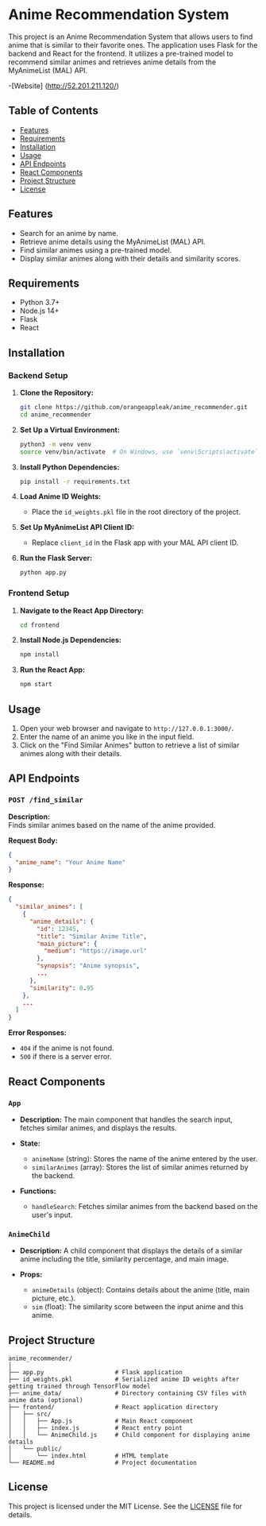 # Anime Recommendation System

This project is an Anime Recommendation System that allows users to find anime that is similar to their favorite ones. The application uses Flask for the backend and React for the frontend. It utilizes a pre-trained model to recommend similar animes and retrieves anime details from the MyAnimeList (MAL) API.

-[Website] (http://52.201.211.120/)

## Table of Contents

- [Features](#features)
- [Requirements](#requirements)
- [Installation](#installation)
- [Usage](#usage)
- [API Endpoints](#api-endpoints)
- [React Components](#react-components)
- [Project Structure](#project-structure)
- [License](#license)

## Features

- Search for an anime by name.
- Retrieve anime details using the MyAnimeList (MAL) API.
- Find similar animes using a pre-trained model.
- Display similar animes along with their details and similarity scores.

## Requirements

- Python 3.7+
- Node.js 14+
- Flask
- React

## Installation

### Backend Setup

1. **Clone the Repository:**

   ```bash
   git clone https://github.com/orangeappleak/anime_recommender.git
   cd anime_recommender
   ```

2. **Set Up a Virtual Environment:**

   ```bash
   python3 -m venv venv
   source venv/bin/activate  # On Windows, use `venv\Scripts\activate`
   ```

3. **Install Python Dependencies:**

   ```bash
   pip install -r requirements.txt
   ```

4. **Load Anime ID Weights:**

   - Place the `id_weights.pkl` file in the root directory of the project.

5. **Set Up MyAnimeList API Client ID:**

   - Replace `client_id` in the Flask app with your MAL API client ID.

6. **Run the Flask Server:**

   ```bash
   python app.py
   ```

### Frontend Setup

1. **Navigate to the React App Directory:**

   ```bash
   cd frontend
   ```

2. **Install Node.js Dependencies:**

   ```bash
   npm install
   ```

3. **Run the React App:**

   ```bash
   npm start
   ```

## Usage

1. Open your web browser and navigate to `http://127.0.0.1:3000/`.
2. Enter the name of an anime you like in the input field.
3. Click on the "Find Similar Animes" button to retrieve a list of similar animes along with their details.

## API Endpoints

### `POST /find_similar`

**Description:**  
Finds similar animes based on the name of the anime provided.

**Request Body:**

```json
{
  "anime_name": "Your Anime Name"
}
```

**Response:**

```json
{
  "similar_animes": [
    {
      "anime_details": {
        "id": 12345,
        "title": "Similar Anime Title",
        "main_picture": {
          "medium": "https://image.url"
        },
        "synopsis": "Anime synopsis",
        ...
      },
      "similarity": 0.95
    },
    ...
  ]
}
```

**Error Responses:**

- `404` if the anime is not found.
- `500` if there is a server error.

## React Components

### `App`

- **Description:** The main component that handles the search input, fetches similar animes, and displays the results.

- **State:**
  - `animeName` (string): Stores the name of the anime entered by the user.
  - `similarAnimes` (array): Stores the list of similar animes returned by the backend.

- **Functions:**
  - `handleSearch`: Fetches similar animes from the backend based on the user's input.

### `AnimeChild`

- **Description:** A child component that displays the details of a similar anime including the title, similarity percentage, and main image.

- **Props:**
  - `animeDetails` (object): Contains details about the anime (title, main picture, etc.).
  - `sim` (float): The similarity score between the input anime and this anime.

## Project Structure

```plaintext
anime_recommender/
│
├── app.py                    # Flask application
├── id_weights.pkl            # Serialized anime ID weights after getting trained through TensorFlow model
├── anime_data/               # Directory containing CSV files with anime data (optional)
├── frontend/                 # React application directory
│   ├── src/
│   │   ├── App.js            # Main React component
│   │   ├── index.js          # React entry point
│   │   └── AnimeChild.js     # Child component for displaying anime details
│   └── public/
│       └── index.html        # HTML template
└── README.md                 # Project documentation
```

## License

This project is licensed under the MIT License. See the [LICENSE](LICENSE) file for details.
